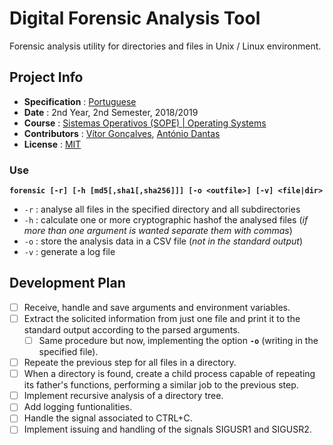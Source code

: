 # Digital Forensic Analysis Tool
Forensic analysis utility for directories and files in Unix / Linux environment.

## Project Info
* **Specification** : [Portuguese](specification.pdf)
* **Date** : 2nd Year, 2nd Semester, 2018/2019
* **Course** : [Sistemas Operativos (SOPE) | Operating Systems](https://sigarra.up.pt/feup/pt/ucurr_geral.ficha_uc_view?pv_ocorrencia_id=419998)
* **Contributors** : [Vítor Gonçalves](https://github.com/torrinheira), [António Dantas](https://github.com/antoniopedrodantas)
* **License** : [MIT](LICENSE)

### Use
**`forensic [-r] [-h [md5[,sha1[,sha256]]] [-o <outfile>] [-v] <file|dir>`**
* `-r` : analyse all files in the specified directory and all subdirectories
* `-h` : calculate one or more cryptographic hashof the analysed files (*if more than one argument is wanted separate them with commas*)
* `-o` : store the analysis data in a CSV file (*not in the standard output*)
* `-v` : generate a log file


## Development Plan
- [ ] Receive, handle and save arguments and environment variables.
- [ ] Extract the solicited information from just one file and print it to the standard output according to the parsed arguments.
	- [ ] Same procedure but now, implementing the option **`-o`** (writing in the specified file).
- [ ] Repeate the previous step for all files in a directory.
- [ ] When a directory is found, create a child process capable of repeating its father's functions, performing a similar job to the previous step.
- [ ] Implement recursive analysis of a directory tree.
- [ ] Add logging funtionalities.
- [ ] Handle the signal associated to CTRL+C.
- [ ] Implement issuing and handling of the signals SIGUSR1 and SIGUSR2.
